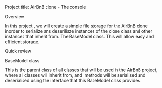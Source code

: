 Project title: AirBnB clone - The console

Overview

In this project , we will create a simple file storage for the AirBnB clone inorder to serialize ans deseriliaze instances of the clone class and other instances that inherit from. The BaseModel class. This will allow easy and efficient storage.


Quick review

BaseModel class

This is the parent class of all classes that will be used in the AirBnB project, where all classes will inherit from, and  methods will be serialised and deserialised using the interface that this BaseModel class provides
